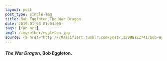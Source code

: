 ```yaml
---
layout: post
post_type: single-img
title: Bob Eggleton The War Dragon
date: 2019-01-03 01:04:00
tags: [fan art]
img1: /img/other/eggleton.jpg
source: <a href="http://70sscifiart.tumblr.com/post/132088172741/bob-eggleton-the-war-dragon" target="_blank" rel="nofollow">70s Sci-Fi Art</a>
---
```

#### *The War Dragon,* Bob Eggleton.
